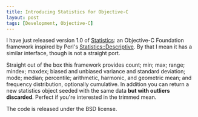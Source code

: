 ```yaml
---
title: Introducing Statistics for Objective-C
layout: post
tags: [Development, Objective-C]
---
```


[Statistics]: https://github.com/stig/Statistics

I have just released version 1.0 of [Statistics][]: an Objective-C Foundation framework
inspired by Perl's
[Statistics::Descriptive](http://search.cpan.org/dist/Statistics-Descriptive/). By that I
mean it has a similar interface, though is not a straight port.

Straight out of the box this framework provides count; min; max; range; mindex; maxdex;
biased and unbiased variance and standard deviation; mode; median; percentile; arithmetic,
harmonic, and geometric mean; and frequency distribution, optionally cumulative. In
addition you can return a new statistics object seeded with the same data **but with
outliers discarded**. Perfect if you're interested in the trimmed mean.

The code is released under the BSD license.

